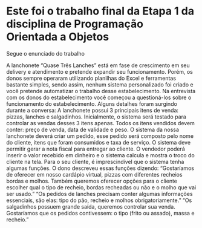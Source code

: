 # Este foi o trabalho final da Etapa 1 da disciplina de Programação Orientada a Objetos

Segue o enunciado do trabalho

A lanchonete “Quase Três Lanches” está em fase de crescimento em seu delivery e
atendimento e pretende expandir seu funcionamento. Porém, os donos sempre operaram
utilizando planilhas do Excel e ferramentas bastante simples, sendo assim, nenhum sistema
personalizado foi criado e você pretende automatizar o trabalho desse estabelecimento. Na
entrevista com os donos do estabelecimento você começou a questioná-los sobre o
funcionamento do estabelecimento. Alguns detalhes foram surgindo durante a conversa:
A lanchonete possui 3 principais itens de venda: pizzas, lanches e salgadinhos. Inicialmente,
o sistema será testado para controlar as vendas desses 3 itens apenas. Todos os itens
vendidos devem conter: preço de venda, data de validade e peso. O sistema da nossa
lanchonete deverá criar um pedido, esse pedido será composto pelo nome do cliente, itens
que foram consumidos e taxa de serviço. O sistema deve permitir gerar a nota fiscal para
entregar ao cliente. O vendedor poderá inserir o valor recebido em dinheiro e o sistema
calcula e mostra o troco do cliente na tela. Para o seu cliente, é imprescindível que o sistema
tenha algumas funções. O dono descreveu essas funções dizendo: “Gostaríamos de oferecer
em nosso cardápio virtual, pizzas com diferentes recheios bordas e molhos. Também
queremos oferecer opções para o cliente escolher qual o tipo de recheio, bordas recheadas
ou não e o molho que vai ser usado.” “Os pedidos de lanches precisam conter algumas
informações essenciais, são elas: tipo do pão, recheio e molhos obrigatoriamente.” “Os
salgadinhos possuem grande saída, queremos controlar sua venda. Gostaríamos que os
pedidos contivessem: o tipo (frito ou assado), massa e recheio.”
